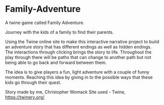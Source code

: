 # Family-Adventure
A twine game called Family Adventure.

Journey with the kids of a family to find their parents.

Using the Twine online site to make this interactive narrative project to build an adventure story that has different endings as well as hidden endings.
The interactions through clicking brings the story to life.
Throughout the play through there will be paths that can change to another path but not being able to go back and forward between them.

The idea is to give players a fun, light adventure with a couple of funny moments. Reaching this idea by giving in to the possible ways that these kids go through their quest.

Story made by me, Christopher Womack
Site used - Twine, https://twinery.org/
